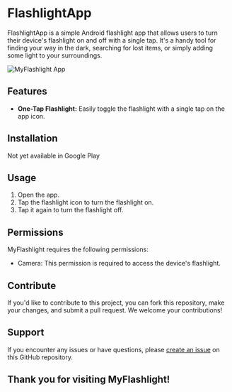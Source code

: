 # FlashlightApp

FlashlightApp is a simple Android flashlight app that allows users to turn their device's flashlight on and off with a single tap. It's a handy tool for finding your way in the dark, searching for lost items, or simply adding some light to your surroundings.

![MyFlashlight App](Screenshot_20231107_120849.png)

## Features

- **One-Tap Flashlight:** Easily toggle the flashlight with a single tap on the app icon.

## Installation

Not yet available in Google Play

## Usage

1. Open the app.
2. Tap the flashlight icon to turn the flashlight on.
3. Tap it again to turn the flashlight off.

## Permissions

MyFlashlight requires the following permissions:

- Camera: This permission is required to access the device's flashlight.

## Contribute

If you'd like to contribute to this project, you can fork this repository, make your changes, and submit a pull request. We welcome your contributions!

## Support

If you encounter any issues or have questions, please [create an issue](https://github.com/anukah/FlashLightApp/issues) on this GitHub repository.


## Thank you for visiting MyFlashlight!
